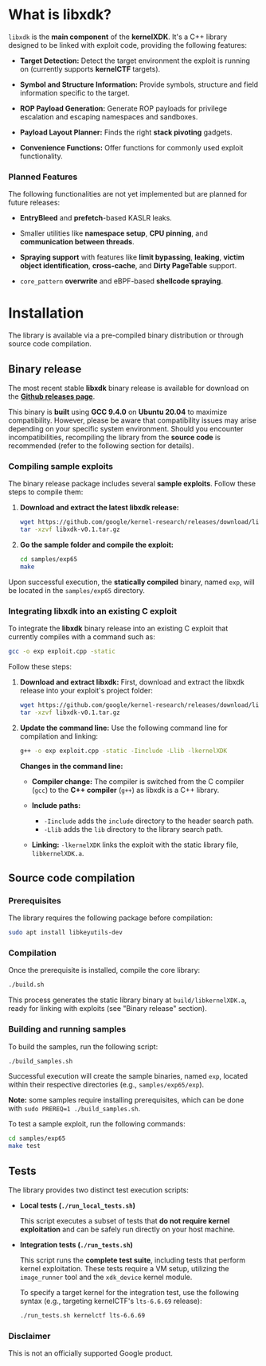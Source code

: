# What is libxdk?

`libxdk` is the **main component** of the **kernelXDK**. It's a C++ library designed to be linked with exploit code, providing the following features:

  * **Target Detection:** Detect the target environment the exploit is running on (currently supports **kernelCTF** targets).

  * **Symbol and Structure Information:** Provide symbols, structure and field information specific to the target.

  * **ROP Payload Generation:** Generate ROP payloads for privilege escalation and escaping namespaces and sandboxes.

  * **Payload Layout Planner:** Finds the right **stack pivoting** gadgets.

  * **Convenience Functions:** Offer functions for commonly used exploit functionality.

### Planned Features

The following functionalities are not yet implemented but are planned for future releases:

  * **EntryBleed** and **prefetch**-based KASLR leaks.

  * Smaller utilities like **namespace setup**, **CPU pinning**, and **communication between threads**.

  * **Spraying support** with features like **limit bypassing**, **leaking**, **victim object identification**, **cross-cache**, and **Dirty PageTable** support.

  * `core_pattern` **overwrite** and eBPF-based **shellcode spraying**.

# Installation

The library is available via a pre-compiled binary distribution or through source code compilation.

## Binary release

The most recent stable **libxdk** binary release is available for download on the **[Github releases page](https://github.com/google/kernel-research/releases)**.

This binary is **built** using **GCC 9.4.0** on **Ubuntu 20.04** to maximize compatibility. However, please be aware that compatibility issues may arise depending on your specific system environment. Should you encounter incompatibilities, recompiling the library from the **source code** is recommended (refer to the following section for details).

### Compiling sample exploits

The binary release package includes several **sample exploits**. Follow these steps to compile them:

1.  **Download and extract the latest libxdk release:**

    ```bash
    wget https://github.com/google/kernel-research/releases/download/libxdk%2Fv0.1/libxdk-v0.1.tar.gz
    tar -xzvf libxdk-v0.1.tar.gz
    ```

2.  **Go the sample folder and compile the exploit:**

    ```bash
    cd samples/exp65
    make
    ```

Upon successful execution, the **statically compiled** binary, named `exp`, will be located in the `samples/exp65` directory.

### Integrating libxdk into an existing C exploit

To integrate the **libxdk** binary release into an existing C exploit that currently compiles with a command such as:

```bash
gcc -o exp exploit.cpp -static
```

Follow these steps:
1.  **Download and extract libxdk:**
    First, download and extract the libxdk release into your exploit's project folder:

    ```bash
    wget https://github.com/google/kernel-research/releases/download/libxdk%2Fv0.1/libxdk-v0.1.tar.gz
    tar -xzvf libxdk-v0.1.tar.gz
    ```

2.  **Update the command line:**
    Use the following command line for compilation and linking:

    ```bash
    g++ -o exp exploit.cpp -static -Iinclude -Llib -lkernelXDK
    ```

    **Changes in the command line:**

      * **Compiler change:** The compiler is switched from the C compiler (`gcc`) to the **C++ compiler** (`g++`) as libxdk is a C++ library.

      * **Include paths:**
        * `-Iinclude` adds the `include` directory to the header search path.
        * `-Llib` adds the `lib` directory to the library search path.

      * **Linking:** `-lkernelXDK` links the exploit with the static library file, `libkernelXDK.a`.

## Source code compilation

### Prerequisites

The library requires the following package before compilation:

```bash
sudo apt install libkeyutils-dev
```

### Compilation

Once the prerequisite is installed, compile the core library:

```bash
./build.sh
```

This process generates the static library binary at `build/libkernelXDK.a`, ready for linking with exploits (see "Binary release" section).

### Building and running samples

To build the samples, run the following script:

```bash
./build_samples.sh
```

Successful execution will create the sample binaries, named `exp`, located within their respective directories (e.g., `samples/exp65/exp`).

**Note:** some samples require installing prerequisites, which can be done with `sudo PREREQ=1 ./build_samples.sh`.

To test a sample exploit, run the following commands:

```bash
cd samples/exp65
make test
```

## Tests

The library provides two distinct test execution scripts:

* **Local tests (`./run_local_tests.sh`)**

    This script executes a subset of tests that **do not require kernel exploitation** and can be safely run directly on your host machine.

* **Integration tests (`./run_tests.sh`)**

    This script runs the **complete test suite**, including tests that perform kernel exploitation. These tests require a VM setup, utilizing the `image_runner` tool and the `xdk_device` kernel module.

    To specify a target kernel for the integration test, use the following syntax (e.g., targeting kernelCTF's `lts-6.6.69` release):

    ```bash
    ./run_tests.sh kernelctf lts-6.6.69
    ```

### Disclaimer

This is not an officially supported Google product.